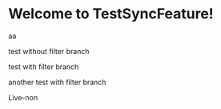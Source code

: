 # Welcome to TestSyncFeature!

aa

test without filter branch

test with filter branch

another test with filter branch

Live-non
